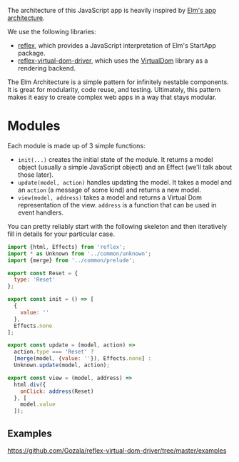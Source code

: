 The architecture of this JavaScript app is heavily inspired by
[Elm's app architecture](https://github.com/evancz/elm-architecture-tutorial).

We use the following libraries:

- [reflex](http://github.com/gozala/reflex), which provides a JavaScript
  interpretation of Elm's StartApp package.
- [reflex-virtual-dom-driver](https://github.com/Gozala/reflex-virtual-dom-driver),
  which uses the [VirtualDom](https://github.com/Matt-Esch/virtual-dom) library
  as a rendering backend.

The Elm Architecture is a simple pattern for infinitely nestable components.
It is great for modularity, code reuse, and testing. Ultimately, this
pattern makes it easy to create complex web apps in a way that stays modular.

# Modules

Each module is made up of 3 simple functions:

- `init(...)` creates the initial state of the module. It returns a model object
  (usually a simple JavaScript object) and an Effect (we'll talk about those later).
- `update(model, action)` handles updating the model. It takes a model and an
  `action` (a message of some kind) and returns a new model.
- `view(model, address)` takes a model and returns a Virtual Dom representation
  of the view. `address` is a function that can be used in event handlers.

You can pretty reliably start with the following skeleton and then iteratively
fill in details for your particular case.

```js
import {html, Effects} from 'reflex';
import * as Unknown from '../common/unknown';
import {merge} from '../common/prelude';

export const Reset = {
  type: 'Reset'
};

export const init = () => [
  {
    value: ''
  },
  Effects.none
];

export const update = (model, action) =>
  action.type === 'Reset' ?
  [merge(model, {value: ''}), Effects.none] :
  Unknown.update(model, action);

export const view = (model, address) =>
  html.div({
    onClick: address(Reset)
  }, [
    model.value
  ]);
```

## Examples

https://github.com/Gozala/reflex-virtual-dom-driver/tree/master/examples
